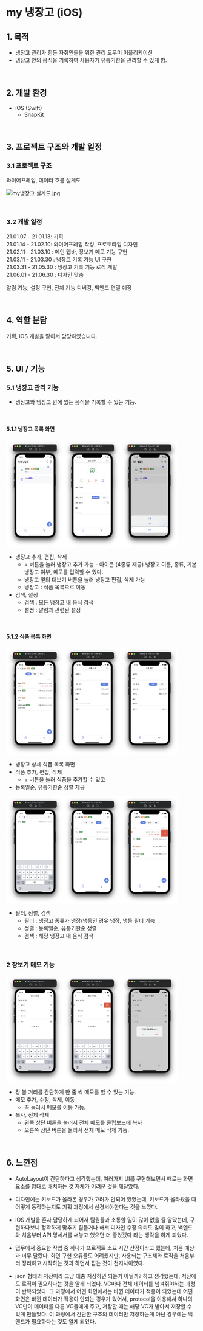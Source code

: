 # my 냉장고 (iOS)

## 1. 목적

-  냉장고 관리가 힘든 자취인들을 위한 관리 도우미 어플리케이션
-  냉장고 안의 음식을 기록하여 사용자가 유통기한을 관리할 수 있게 함.

<br>

## 2. 개발 환경 

-  iOS (Swift)
    - SnapKit

<br>

## 3. 프로젝트 구조와 개발 일정

### 3.1 프로젝트 구조

와이어프레임, 데이터 흐름 설계도

![my냉장고 설계도.jpg](https://www.notion.so/image/https%3A%2F%2Fs3-us-west-2.amazonaws.com%2Fsecure.notion-static.com%2F02c9053c-ea26-4999-a83c-1121be6f782c%2Fmy냉장고_설계도.jpg?table=block&id=231d1a14-5ad8-4dd9-9778-a57e92dd6a89&spaceId=2f72e5cd-e83c-4be8-b608-a49c48a4a6eb&width=2000&userId=849a0078-45a5-4915-b361-279a1a9bc977&cache=v2)

<br>

### 3.2 개발 일정

21.01.07 - 21.01.13: 기획  
21.01.14 - 21.02.10: 와이어프레임 작성, 프로토타입 디자인  
21.02.11 - 21.03.10 : 메인 탭바, 장보기 메모 기능 구현  
21.03.11 - 21.03.30 : 냉장고 기록 기능 UI 구현  
21.03.31 - 21.05.30 : 냉장고 기록 기능 로직 개발  
21.06.01 - 21.06.30 : 디자인 맞춤  

알림 기능, 설정 구현, 전체 기능 디버깅, 백엔드 연결 예정

<br>

## 4. 역할 분담

기획, iOS 개발을 맡아서 담당하였습니다.

<br>

## 5. UI / 기능

### 5.1  냉장고 관리 기능

- 냉장고와 냉장고 안에 있는 음식을 기록할 수 있는 기능.

<br>

#### 5.1.1 냉장고 목록 화면

<div style="display: flex;">
    <img width="30%" src="my-refridge-ios/Resource/Captures/메인.png" style="">
    <img width="30%" src="my-refridge-ios/Resource/Captures/냉장고 추가.png" style="">
    <img width="30%" src="my-refridge-ios/Resource/Captures/냉장고 수정.png" style="">
</div>

<p style="clear:both;"></p>

- 냉장고 추가, 편집, 삭제 
    - \+ 버튼을 눌러 냉장고 추가 가능 - 아이콘 (4종류 제공) 냉장고 이름, 종류, 기본 냉장고 여부, 메모를 입력할 수 있다.
    - 냉장고 옆의 더보기 버튼을 눌러 냉장고 편집, 삭제 가능
    - 냉장고 : 식품 목록으로 이동
- 검색, 설정
    - 검색 : 모든 냉장고 내 음식 검색
    - 설정 : 알림과 관련된 설정

<br>

#### 5.1.2 식품 목록 화면

<div style="display: flex;">
    <img width="30%" src="my-refridge-ios/Resource/Captures/식품목록_등록일순.png" style="">
    <img width="30%" src="my-refridge-ios/Resource/Captures/식품 추가.png" style="">
    <img width="30%" src="my-refridge-ios/Resource/Captures/식품 수정.png" style="">
</div>

<p style="clear:both;"></p>

- 냉장고 상세 식품 목록 화면
- 식품 추가, 편집, 삭제
    - \+ 버튼을 눌러 식품을 추가할 수 있고
- 등록일순, 유통기한순 정렬 제공

<div style="display: flex;">
    <img width="30%" src="my-refridge-ios/Resource/Captures/식품검색.png" style="">
    <img width="30%" src="my-refridge-ios/Resource/Captures/식품목록_냉동.png" style="">
    <img width="30%" src="my-refridge-ios/Resource/Captures/식품목록_삭제.png" style="">
</div>

<p style="clear:both;"></p>

- 필터, 정렬, 검색
    - 필터 : 냉장고 종류가 냉장/냉동인 경우 냉장, 냉동 필터 기능
    - 정렬 : 등록일순, 유통기한순 정렬
    - 검색 : 해당 냉장고 내 음식 검색

<br>

### 2 장보기 메모 기능

<div style="display: flex;">
    <img width="30%" src="my-refridge-ios/Resource/Captures/장보기메모.png" style="">
    <img width="30%" src="my-refridge-ios/Resource/Captures/장보기메모_삭제.png" style="">
    <img width="30%" src="my-refridge-ios/Resource/Captures/장보기메모_전체삭제.png" style="">
</div>

<p style="clear:both;"></p>

- 장 볼 거리를 간단하게 한 줄 씩 메모를 할 수 있는 기능.
- 메모 추가, 수정, 삭제, 이동
    - 꾹 눌러서 메모를 이동 가능.
- 복사, 전체 삭제
    - 왼쪽 상단 버튼을 눌러서 전체 메모를 클립보드에 복사
    - 오른쪽 상단 버튼을 눌러서 전체 메모 삭제 가능.

<br>

## 6. 느낀점

- AutoLayout이 간단하다고 생각했는데, 여러가지 UI를 구현해보면서 때로는 화면 요소를 맘대로 배치하는 것 자체가 어려운 것을 깨달았다. 

- 디자인에는 키보드가 올라온 경우가 고려가 안되어 있었는데, 키보드가 올라왔을 때 어떻게 동작하는지도 기획 과정에서 신경써야한다는 것을 느꼈다.

- iOS 개발을 혼자 담당하게 되어서 팀원들과 소통할 일이 많이 없을 줄 알았는데, 구현하다보니 정확하게 맞추기 힘들거나 해서 디자인 수정 의뢰도 많이 하고, 백엔드와 처음부터 API 명세서를 써놓고 했으면 더 좋았겠다 라는 생각을 하게 되었다.

- 업무에서 중요한 작업 중 하나가 프로젝트 소요 시간 산정이라고 했는데, 처음 예상과 너무 달랐다. 화면 구현 오류들도 어려웠지만, 사용되는 구조체와 로직을 처음부터 정리하고 시작하는 것과 하면서 잡는 것이 천지차이였다.

- json 형태의 저장이라 그냥 대충 저장하면 되는거 아닐까? 하고 생각했는데, 저장에도 로직이 필요하다는 것을 알게 되었다. VC마다 전체 데이터를 넘겨줘야하는 과정이 반복되었다. 그 과정에서 어떤 화면에서는 바뀐 데이터가 적용이 되었는데 어떤 화면은 바뀐 데이터가 적용이 안되는 경우가 있어서, protocol을 이용해서 하나의 VC만이 데이터를 다른 VC들에게 주고, 저장할 때는 해당 VC가 받아서 저장할 수 있게 만들었다. 이 과정에서 간단한 구조의 데이터만 저장하는게 아닌 경우에는 백엔드가 필요하다는 것도 알게 되었다.

